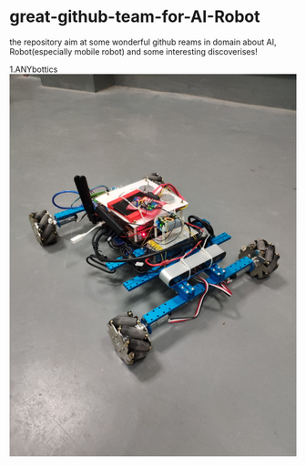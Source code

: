 # great-github-team-for-AI-Robot
the repository aim at some wonderful github reams in domain about AI, Robot(especially mobile robot) and some interesting discoverises!

1.ANYbottics
![Image text](https://github.com/Zippen-Huang/AR-tag-Follower/blob/master/QQ%E5%9B%BE%E7%89%8720181127221352.jpg)
